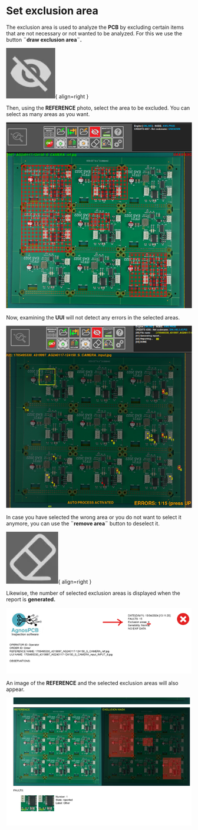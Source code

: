 # Set exclusion area

The exclusion area is used to analyze the **PCB** by excluding certain items that are not necessary or not wanted to be analyzed. For this we use the button **¨draw exclusion area¨.**

![alt text](assets/exclucion-area.PNG){ align=right }

Then, using the **REFERENCE** photo, select the area to be excluded. You can select as many areas as you want. 

![alt text](assets/exlucion-area.png)

Now, examining the **UUI** will not detect any errors in the selected areas.

![alt text](assets/UUI-exclusion-area.png)

In case you have selected the wrong area or you do not want to select it anymore, you can use the **¨remove area¨** button to deselect it.

![alt text](assets/erase.PNG){ align=right }

Likewise, the number of selected exclusion areas is displayed when the report is **generated.**

![alt text](assets/exclusion-area-report.png)

An image of the **REFERENCE** and the selected exclusion areas will also appear.

![alt text](assets/exclusion-area-report-2.png)

